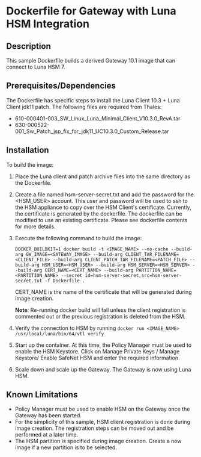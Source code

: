 # Dockerfile for Gateway with Luna HSM Integration

## Description
This sample Dockerfile builds a derived Gateway 10.1 image that can connect to Luna HSM 7.

## Prerequisites/Dependencies
The Dockerfile has specific steps to install the Luna Client 10.3 + Luna Client jdk11 patch.  The following files are required from Thales:

- 610-000401-003_SW_Linux_Luna_Minimal_Client_V10.3.0_RevA.tar
- 630-000522-001_Sw_Patch_jsp_fix_for_jdk11_UC10.3.0_Custom_Release.tar

## Installation
To build the image:

1. Place the Luna client and patch archive files into the same directory as the Dockerfile.

2. Create a file named hsm-server-secret.txt and add the password for the <HSM_USER> account. This user and password will be used to ssh to the HSM appliance to copy over the HSM Client's certificate. Currently, the certificate is generated by the dockerfile.  The dockerfile can be modified to use an existing certificate.  Please see dockerfile contents for more details.

4. Execute the following command to build the image:

   `DOCKER_BUILDKIT=1 docker build -t <IMAGE_NAME> --no-cache --build-arg GW_IMAGE=<GATEWAY_IMAGE> --build-arg CLIENT_TAR_FILENAME=<CLIENT_FILE> --build-arg CLIENT_PATCH_TAR_FILENAME=<PATCH_FILE> --build-arg HSM_USER=<HSM_USER> --build-arg HSM_SERVER=<HSM_SERVER> --build-arg CERT_NAME=<CERT_NAME> --build-arg PARTITION_NAME=<PARTITION_NAME> --secret id=hsm-server-secret,src=hsm-server-secret.txt -f Dockerfile .`

   CERT_NAME is the name of the certificate that will be generated during image creation.

   **Note**: Re-running docker build will fail unless the client registration is commented out or the previous registration is deleted from the HSM.

5. Verify the connection to HSM by running `docker run <IMAGE_NAME> /usr/local/luna/bin/64/vtl verify`

6. Start up the container.  At this time, the Policy Manager must be used to enable the HSM Keystore. Click on Manage Private Keys / Manage Keystore/ Enable SafeNet HSM and enter the required information.

7. Scale down and scale up the Gateway.  The Gateway is now using Luna HSM.

## Known Limitations

* Policy Manager must be used to enable HSM on the Gateway once the Gateway has been started.
* For the simplicity of this sample, HSM client registration is done during image creation.  The registration steps can be moved out and be performed at a later time.
* The HSM partition is specified during image creation.  Create a new image if a new partition is to be selected.
